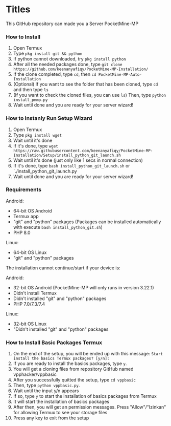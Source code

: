 # Titles
This GitHub repository can made you a Server PocketMine-MP

### How to Install
1. Open Termux
2. Type `pkg install git && python`
3. If python cannot downloaded, try `pkg install python`
4. After all the needed packages done, type `git clone https://github.com/keenanyafiqy/PocketMine-MP-Installation/`
5. If the clone completed, type `cd`, then `cd PocketMine-MP-Auto-Installation`
6. (Optional) If you want to see the folder that has been cloned, type `cd` and then type `ls`
7. (If you want to check the cloned files, you can use `ls`) Then, type `python install_pmmp.py`
8. Wait until done and you are ready for your server wizard!

### How to Instanly Run Setup Wizard
1. Open Termux
2. Type `pkg install wget`
3. Wait until it's done
4. If it's done, type `wget https://raw.githubusercontent.com/keenanyafiqy/PocketMine-MP-Installation/Setup/install_python_git_launch.sh`
5. Wait until it's done (just only like 1 secs in normal connection)
6. If it's done, type `bash install_python_git_launch.sh` or `./install_python_git_launch.py
7. Wait until done and you are ready for your server wizard!

### Requirements
Android:
- 64-bit OS Android
- Termux app
- "git" and "python" packages
(Packages can be installed automatically with execute `bash install_python_git.sh`)
- PHP 8.0

Linux:
- 64-bit OS Linux
- "git" and "python" packages

The installation cannot continue/start if your device is:

Android:
- 32-bit OS Android (PocketMine-MP will only runs in version 3.22.1)
- Didn't install Termux
- Didn't installed "git" and "python" packages
- PHP 7.0/7.3/7.4

Linux:
- 32-bit OS Linux
- "Didn't installed "git" and "python" packages

### How to Install Basic Packages Termux
1. On the end of the setup, you will be ended up with this message: `Start install the basics Termux packages? [y/n]:`
2. If you are ready to install the basics packages, type `y`.
3. You will get a cloning files from repository GitHub named vpphacker/vppbasic
4. After you successfully quitted the setup, type `cd vppbasic`
5. Then, type `python vppbasic.py`.
6. Wait until the input y/n appears
7. If so, type `y` to start the installation of basics packages from Termux
8. It will start the installation of basics packages
9. After then, you will get an permission messages. Press "Allow"/"Izinkan" for allowing Termux to see your storage files
10. Press any key to exit from the setup
